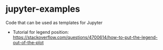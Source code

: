 # jupyter-examples
Code that can be used as templates for Jupyter

- Tutorial for legend position: https://stackoverflow.com/questions/4700614/how-to-put-the-legend-out-of-the-plot
